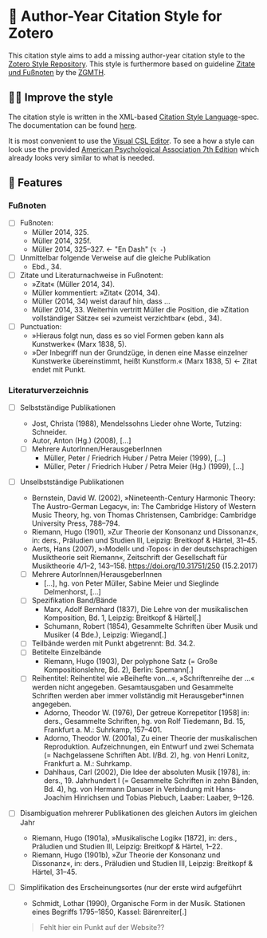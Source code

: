 # 📑 Author-Year Citation Style for Zotero

This citation style aims to add a missing author-year citation style to the [Zotero Style Repository](https://www.zotero.org/styles). This style is furthermore  based on guideline [<ins>Zitate und Fußnoten</ins>](https://www.gmth.de/formatierung.aspx#zf) by the [ZGMTH](https://www.gmth.de/zeitschrift.aspx).

## 🧑‍💻 Improve the style

The citation style is written in the XML-based [Citation Style Language](https://citationstyles.org/)-spec. The documentation can be found [here](https://docs.citationstyles.org/en/stable/specification.html).

It is most convenient to use the [Visual CSL Editor](https://editor.citationstyles.org/visualEditor/). To see a how a style can look use the provided [American Psychological Association 7th Edition](apa.csl) which already looks very similar to what is needed.

## 💎 Features

### Fußnoten

- [ ] Fußnoten: 
    - Müller 2014, 325.
    - Müller 2014, 325f.
    - Müller 2014, 325–327. ← "En Dash" (`⌥ -`)
- [ ] Unmittelbar folgende Verweise auf die gleiche Publikation
    - Ebd., 34.
- [ ] Zitate und Literaturnachweise in Fußnotent: 
    - »Zitat« (Müller 2014, 34).
    - Müller kommentiert: »Zitat« (2014, 34).
    - Müller (2014, 34) weist darauf hin, dass …
    - Müller 2014, 33. Weiterhin vertritt Müller die Position, die »Zitation vollständiger Sätze« sei »zumeist verzichtbar« (ebd., 34).
- [ ] Punctuation: 
    - »Hieraus folgt nun, dass es so viel Formen geben kann als Kunstwerke« (Marx 1838, 5).
    - »Der Inbegriff nun der Grundzüge, in denen eine Masse einzelner Kunstwerke übereinstimmt, heißt Kunstform.« (Marx 1838, 5) ← Zitat endet mit Punkt.

### Literaturverzeichnis

- [ ] Selbstständige Publikationen
    - Jost, Christa (1988), Mendelssohns Lieder ohne Worte, Tutzing: Schneider.
    - Autor, Anton (Hg.) (2008), […]
    - [ ] Mehrere AutorInnen/HerausgeberInnen
        - Müller, Peter / Friedrich Huber / Petra Meier (1999), […]
        - Müller, Peter / Friedrich Huber / Petra Meier (Hg.) (1999), […]
    
- [ ] Unselbstständige Publikationen
    - Bernstein, David W. (2002), »Nineteenth-Century Harmonic Theory: The Austro-German Legacy«, in: The Cambridge History of Western Music Theory, hg. von Thomas Christensen, Cambridge: Cambridge University Press, 788–794.
    - Riemann, Hugo (1901), »Zur Theorie der Konsonanz und Dissonanz«, in: ders., Präludien und Studien III, Leipzig: Breitkopf & Härtel, 31–45.
    - Aerts, Hans (2007), »›Modell‹ und ›Topos‹ in der deutschsprachigen Musiktheorie seit Riemann«, Zeitschrift der Gesellschaft für Musiktheorie 4/1–2, 143–158.
https://doi.org/10.31751/250 (15.2.2017)
    - [ ] Mehrere AutorInnen/HerausgeberInnen
        - […], hg. von Peter Müller, Sabine Meier und Sieglinde Delmenhorst, […]
    - [ ] Spezifikation Band/Bände
        - Marx, Adolf Bernhard (1837), Die Lehre von der musikalischen Komposition, Bd. 1, Leipzig: Breitkopf & Härtel[.]
        - Schumann, Robert (1854), Gesammelte Schriften über Musik und Musiker (4 Bde.), Leipzig: Wiegand[.]
    - [ ] Teilbände werden mit Punkt abgetrennt: Bd. 34.2.
    - [ ] Betitelte Einzelbände
        - Riemann, Hugo (1903), Der polyphone Satz (= Große Kompositionslehre, Bd. 2), Berlin: Spemann[.]
    - [ ] Reihentitel: Reihentitel wie »Beihefte von…«, »Schriftenreihe der …« werden nicht angegeben.
Gesamtausgaben und Gesammelte Schriften werden aber immer vollständig mit Herausgeber*innen angegeben.
        - Adorno, Theodor W. (1976), Der getreue Korrepetitor [1958] in: ders., Gesammelte Schriften, hg. von Rolf Tiedemann, Bd. 15, Frankfurt a. M.: Suhrkamp, 157–401.
        - Adorno, Theodor W. (2001a), Zu einer Theorie der musikalischen Reproduktion. Aufzeichnungen, ein Entwurf und zwei Schemata (= Nachgelassene Schriften Abt. I/Bd. 2), hg. von Henri Lonitz, Frankfurt a. M.: Suhrkamp.
        - Dahlhaus, Carl (2002), Die Idee der absoluten Musik [1978], in: ders., 19. Jahrhundert I (= Gesammelte Schriften in zehn Bänden, Bd. 4), hg. von Hermann Danuser in Verbindung mit Hans-Joachim Hinrichsen und Tobias Plebuch, Laaber: Laaber, 9–126.
- [ ] Disambiguation mehrerer Publikationen des gleichen Autors im gleichen Jahr
    - Riemann, Hugo (1901a), »Musikalische Logik« [1872], in: ders., Präludien und Studien III, Leipzig: Breitkopf & Härtel, 1–22.
    - Riemann, Hugo (1901b), »Zur Theorie der Konsonanz und Dissonanz«, in: ders., Präludien und Studien III, Leipzig: Breitkopf & Härtel, 31–45.
- [ ] Simplifikation des Erscheinungsortes (nur der erste wird aufgeführt
    - Schmidt, Lothar (1990), Organische Form in der Musik. Stationen eines Begriffs 1795–1850, Kassel: Bärenreiter[.]
    > Fehlt hier ein Punkt auf der Website??
    
